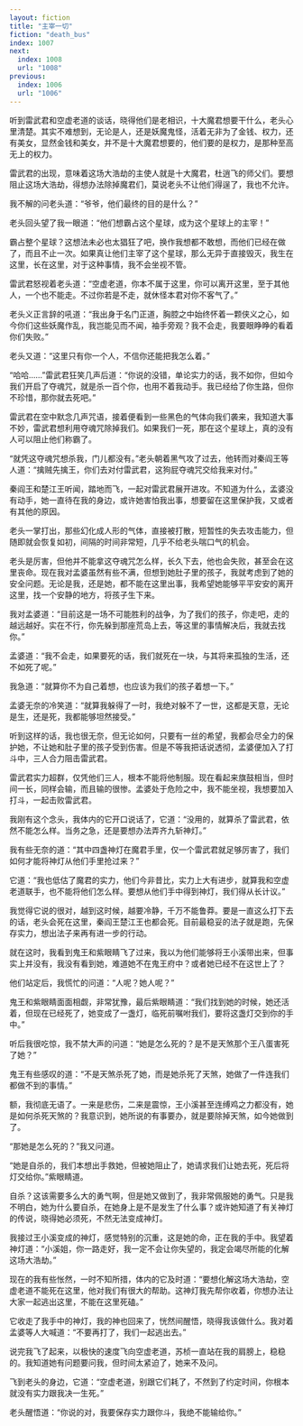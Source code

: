 ```yaml
---
layout: fiction
title: "主宰一切"
fiction: "death_bus"
index: 1007
next:
  index: 1008
  url: "1008"
previous:
  index: 1006
  url: "1006"
---
```

听到雷武君和空虚老道的谈话，晓得他们是老相识，十大魔君想要干什么，老头心里清楚。其实不难想到，无论是人，还是妖魔鬼怪，活着无非为了金钱、权力，还有美女，显然金钱和美女，并不是十大魔君想要的，他们要的是权力，是那种至高无上的权力。

雷武君的出现，意味着这场大浩劫的主使人就是十大魔君，杜逍飞的师父们。要想阻止这场大浩劫，得想办法除掉魔君们，莫说老头不让他们得逞了，我也不允许。

我不解的问老头道：“爷爷，他们最终的目的是什么？”

老头回头望了我一眼道：“他们想霸占这个星球，成为这个星球上的主宰！”

霸占整个星球？这想法未必也太猖狂了吧，换作我想都不敢想，而他们已经在做了，而且不止一次。如果真让他们主宰了这个星球，那么无异于直接毁灭，我生在这里，长在这里，对于这种事情，我不会坐视不管。

雷武君怒视着老头道：“空虚老道，你本不属于这里，你可以离开这里，至于其他人，一个也不能走。不过你若是不走，就休怪本君对你不客气了。”

老头义正言辞的吼道：“我出身于名门正道，胸腔之中始终怀着一颗侠义之心，如今你们这些妖魔作乱，我岂能见而不闻，袖手旁观？我不会走，我要眼睁睁的看着你们失败。”

老头又道：“这里只有你一个人，不信你还能把我怎么着。”

“哈哈……”雷武君狂笑几声后道：“你说的没错，单论实力的话，我不如你，但如今我们开启了夺魂咒，就是杀一百个你，也用不着我动手。我已经给了你生路，但你不珍惜，那你就去死吧。”

雷武君在空中默念几声咒语，接着便看到一些黑色的气体向我们袭来，我知道大事不妙，雷武君想利用夺魂咒除掉我们。如果我们一死，那在这个星球上，真的没有人可以阻止他们称霸了。

“就凭这夺魂咒想杀我，门儿都没有。”老头朝着黑气攻了过去，他转而对秦阎王等人道：“擒贼先擒王，你们去对付雷武君，这狗屁夺魂咒交给我来对付。”

秦阎王和楚江王听闻，踏地而飞，一起对雷武君展开进攻。不知道为什么，孟婆没有动手，她一直待在我的身边，或许她害怕我出事，想要留在这里保护我，又或者有其他的原因。

老头一掌打出，那些幻化成人形的气体，直接被打散，短暂性的失去攻击能力，但随即就会恢复如初，间隔的时间非常短，几乎不给老头喘口气的机会。

老头是厉害，但他并不能拿这夺魂咒怎么样，长久下去，他也会失败，甚至会在这里丧命。现在我对孟婆虽然有些不满，但想到她肚子里的孩子，我就考虑到了她的安全问题。无论是我，还是她，都不能在这里出事，我希望她能够平平安安的离开这里，找一个安静的地方，将孩子生下来。

我对孟婆道：“目前这是一场不可能胜利的战争，为了我们的孩子，你走吧，走的越远越好。实在不行，你先躲到那座荒岛上去，等这里的事情解决后，我就去找你。”

孟婆道：“我不会走，如果要死的话，我们就死在一块，与其将来孤独的生活，还不如死了呢。”

我急道：“就算你不为自己着想，也应该为我们的孩子着想一下。”

孟婆无奈的冷笑道：“就算我躲得了一时，我绝对躲不了一世，这都是天意，无论是生，还是死，我都能够坦然接受。”

听到这样的话，我也很无奈，但无论如何，只要有一丝的希望，我都会尽全力的保护她，不让她和肚子里的孩子受到伤害。但是不等我把话说透彻，孟婆便加入了打斗中，三人合力阻击雷武君。

雷武君实力超群，仅凭他们三人，根本不能将他制服。现在看起来旗鼓相当，但时间一长，同样会输，而且输的很惨。孟婆处于危险之中，我不能坐视，我想要加入打斗，一起击败雷武君。

我刚有这个念头，我体内的它开口说话了，它道：“没用的，就算杀了雷武君，依然不能怎么样。当务之急，还是要想办法弄齐九斩神灯。”

我有些无奈的道：“其中四盏神灯在魔君手里，仅一个雷武君就足够厉害了，我们如何才能将神灯从他们手里抢过来？”

它道：“我也低估了魔君的实力，他们今非昔比，实力上大有进步，就算我和空虚老道联手，也不能将他们怎么样。要想从他们手中得到神灯，我们得从长计议。”

我觉得它说的很对，越到这时候，越要冷静，千万不能鲁莽。要是一直这么打下去的话，老头会死在这里，秦阎王楚江王也都会死。目前最稳妥的法子就是跑，先保存实力，想出法子来再有进一步的行动。

就在这时，我看到鬼王和紫眼睛飞了过来，我以为他们能够将王小溪带出来，但事实上并没有，我没有看到她，难道她不在鬼王府中？或者她已经不在这世上了？

他们站定后，我慌忙的问道：“人呢？她人呢？”

鬼王和紫眼睛面面相觑，非常犹豫，最后紫眼睛道：“我们找到她的时候，她还活着，但现在已经死了，她变成了一盏灯，临死前嘱咐我们，要将这盏灯交到你的手中。”

听后我很吃惊，我不禁大声的问道：“她是怎么死的？是不是天煞那个王八蛋害死了她？”

鬼王有些感叹的道：“不是天煞杀死了她，而是她杀死了天煞，她做了一件连我们都做不到的事情。”

额，我彻底无语了。一来是悲伤，二来是震惊，王小溪甚至连缚鸡之力都没有，她是如何杀死天煞的？我意识到，她所说的有事要办，就是要除掉天煞，如今她做到了。

“那她是怎么死的？”我又问道。

“她是自杀的，我们本想出手救她，但被她阻止了，她请求我们让她去死，死后将灯交给你。”紫眼睛道。

自杀？这该需要多么大的勇气啊，但是她又做到了，我非常佩服她的勇气。只是我不明白，她为什么要自杀，在她身上是不是发生了什么事？或许她知道了有关神灯的传说，晓得她必须死，不然无法变成神灯。

我接过王小溪变成的神灯，感觉特别的沉重，这是她的命，正在我的手中。我望着神灯道：“小溪姐，你一路走好，我一定不会让你失望的，我定会竭尽所能的化解这场大浩劫。”

现在的我有些怅然，一时不知所措，体内的它及时道：“要想化解这场大浩劫，空虚老道不能死在这里，他对我们有很大的帮助。这神灯我先帮你收着，你想办法让大家一起逃出这里，不能在这里死磕。”

它收走了我手中的神灯，我的神也回来了，恍然间醒悟，晓得我该做什么。我对着孟婆等人大喊道：“不要再打了，我们一起逃出去。”

说完我飞了起来，以极快的速度飞向空虚老道，苏桢一直站在我的肩膀上，稳稳的。我知道她有问题要问我，但时间太紧迫了，她来不及问。

飞到老头的身边，它道：“空虚老道，别跟它们耗了，不然到了约定时间，你根本就没有实力跟我决一生死。”

老头醒悟道：“你说的对，我要保存实力跟你斗，我绝不能输给你。”